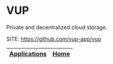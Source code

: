# VUP

 Private and decentralized cloud storage.

 SITE: https://github.com/vup-app/vup

 | [Applications](https://portable-linux-apps.github.io/apps.html) | [Home](https://portable-linux-apps.github.io)
 | --- | --- |

